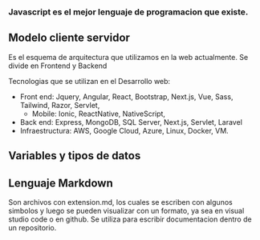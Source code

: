 ### Javascript es el mejor lenguaje de programacion que existe.

## Modelo cliente servidor

Es el esquema de arquitectura que utilizamos en la web actualmente. Se divide en Frontend y Backend

Tecnologias que se utilizan en el Desarrollo web:
 - Front end: Jquery, Angular, React, Bootstrap, Next.js, Vue, Sass, Tailwind, Razor, Servlet,
	 - Mobile: Ionic, ReactNative, NativeScript,
 - Back end: Express, MongoDB, SQL Server, Next.js, Servlet, Laravel
 - Infraestructura: AWS, Google Cloud, Azure, Linux, Docker, VM. 

## Variables y tipos de datos

## Lenguaje Markdown

Son archivos con extension.md, los cuales se escriben con algunos simbolos y luego se pueden visualizar con un formato, ya sea en visual studio code o en github.
Se utiliza para escribir documentacion dentro de un repositorio.